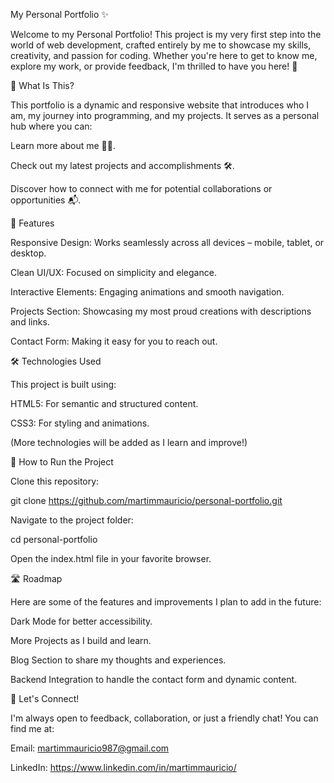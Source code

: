 My Personal Portfolio ✨

Welcome to my Personal Portfolio! This project is my very first step into the world of web development, crafted entirely by me to showcase my skills, creativity, and passion for coding. Whether you're here to get to know me, explore my work, or provide feedback, I'm thrilled to have you here! 🚀

🌟 What Is This?

This portfolio is a dynamic and responsive website that introduces who I am, my journey into programming, and my projects. It serves as a personal hub where you can:

Learn more about me 🧑‍💻.

Check out my latest projects and accomplishments 🛠️.

Discover how to connect with me for potential collaborations or opportunities 📬.

🎨 Features

Responsive Design: Works seamlessly across all devices – mobile, tablet, or desktop.

Clean UI/UX: Focused on simplicity and elegance.

Interactive Elements: Engaging animations and smooth navigation.

Projects Section: Showcasing my most proud creations with descriptions and links.

Contact Form: Making it easy for you to reach out.

🛠️ Technologies Used

This project is built using:

HTML5: For semantic and structured content.

CSS3: For styling and animations.

(More technologies will be added as I learn and improve!)

🚀 How to Run the Project

Clone this repository:

git clone https://github.com/martimmauricio/personal-portfolio.git

Navigate to the project folder:

cd personal-portfolio

Open the index.html file in your favorite browser.

🛣️ Roadmap

Here are some of the features and improvements I plan to add in the future:

Dark Mode for better accessibility.

More Projects as I build and learn.

Blog Section to share my thoughts and experiences.

Backend Integration to handle the contact form and dynamic content.

💌 Let's Connect!

I'm always open to feedback, collaboration, or just a friendly chat! You can find me at:

Email: martimmauricio987@gmail.com

LinkedIn: https://www.linkedin.com/in/martimmauricio/
